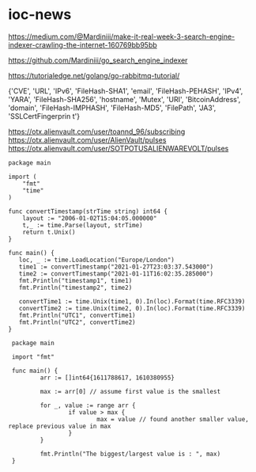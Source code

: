# ioc-news
https://medium.com/@Mardiniii/make-it-real-week-3-search-engine-indexer-crawling-the-internet-160769bb95bb

https://github.com/Mardiniii/go_search_engine_indexer

https://tutorialedge.net/golang/go-rabbitmq-tutorial/

{'CVE', 'URL', 'IPv6', 'FileHash-SHA1', 'email', 'FileHash-PEHASH', 'IPv4', 'YARA', 'FileHash-SHA256', 'hostname', 'Mutex', 'URI', 'BitcoinAddress', 'domain', 'FileHash-IMPHASH', 'FileHash-MD5', 'FilePath', 'JA3', 'SSLCertFingerprin
t'}

https://otx.alienvault.com/user/toannd_96/subscribing
https://otx.alienvault.com/user/AlienVault/pulses
https://otx.alienvault.com/user/SOTPOTUSALIENWAREVOLT/pulses


```
package main

import (
    "fmt"
    "time"
)

func convertTimestamp(strTime string) int64 {
	layout := "2006-01-02T15:04:05.000000"
	t,_ := time.Parse(layout, strTime)
	return t.Unix()
}

func main() {
   loc, _ := time.LoadLocation("Europe/London")
   time1 := convertTimestamp("2021-01-27T23:03:37.543000")
   time2 := convertTimestamp("2021-01-11T16:02:35.285000")
   fmt.Println("timestamp1", time1)
   fmt.Println("timestamp2", time2)
   
   convertTime1 := time.Unix(time1, 0).In(loc).Format(time.RFC3339)
   convertTime2 := time.Unix(time2, 0).In(loc).Format(time.RFC3339)
   fmt.Println("UTC1", convertTime1)
   fmt.Println("UTC2", convertTime2)
}
```

```
 package main

 import "fmt"

 func main() {
         arr := []int64{1611788617, 1610380955}

         max := arr[0] // assume first value is the smallest

         for _, value := range arr {
                 if value > max {
                         max = value // found another smaller value, replace previous value in max
                 }
         }

         fmt.Println("The biggest/largest value is : ", max)
 }
 ```
